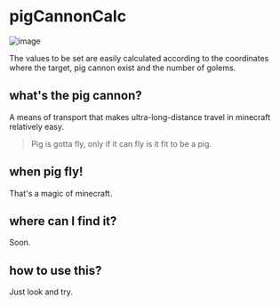 # pigCannonCalc
![image](https://github.com/TaichiServer/pigCannonCalc/assets/143985949/1afa8532-93d5-454c-b22e-0db078b8cf4a)

The values to be set are easily calculated according to the coordinates where the target, pig cannon exist and the number of golems.
## what's the pig cannon?
A means of transport that makes ultra-long-distance travel in minecraft relatively easy.
> Pig is gotta fly, only if it can fly is it fit to be a pig.
## when pig fly!
That's a magic of minecraft. 
## where can I find it?
Soon.
## how to use this?
Just look and try.